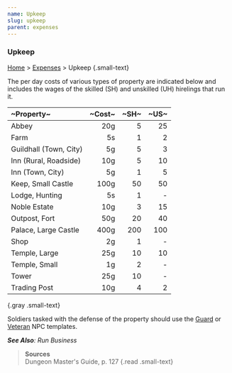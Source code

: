 ```yaml
---
name: Upkeep
slug: upkeep
parent: expenses
---
```

### Upkeep
[Home](dm-operations-center) > [Expenses](expenses) > Upkeep {.small-text}

The per day costs of various types of property are indicated below and includes the wages of the skilled (SH) and unskilled (UH) hirelings that run it.

| ~Property~             | ~Cost~ | ~SH~ | ~US~ |
| :--------------------- | -----: | ---: | ---: |
| Abbey                  |    20g |    5 |   25 |
| Farm                   |     5s |    1 |    2 |
| Guildhall (Town, City) |     5g |    5 |    3 |
| Inn (Rural, Roadside)  |    10g |    5 |   10 |
| Inn (Town, City)       |     5g |    1 |    5 |
| Keep, Small Castle     |   100g |   50 |   50 |
| Lodge, Hunting         |     5s |    1 |    - |
| Noble Estate           |    10g |    3 |   15 |
| Outpost, Fort          |    50g |   20 |   40 |
| Palace, Large Castle   |   400g |  200 |  100 |
| Shop                   |     2g |    1 |    - |
| Temple, Large          |    25g |   10 |   10 |
| Temple, Small          |     1g |    2 |    - |
| Tower                  |    25g |   10 |    - |
| Trading Post           |    10g |    4 |    2 |
{.gray .small-text}

Soldiers tasked with the defense of the property should use the [Guard](/monster/guard) or [Veteran](/monster/veteran) NPC templates.

***See Also**: Run Business*

> **Sources** <br/>
> Dungeon Master's Guide, p. 127
{.read .small-text}
